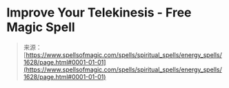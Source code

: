 <!--yml
category: 未分类
date: 2024-06-12 18:34:47
-->

# Improve Your Telekinesis - Free Magic Spell

> 来源：[https://www.spellsofmagic.com/spells/spiritual_spells/energy_spells/1628/page.html#0001-01-01](https://www.spellsofmagic.com/spells/spiritual_spells/energy_spells/1628/page.html#0001-01-01)